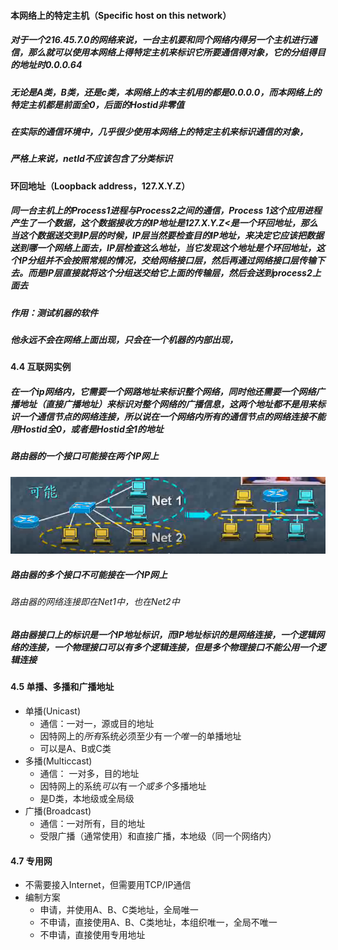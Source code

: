 #### 本网络上的特定主机（Specific host on this network）

##### 对于一个216.45.7.0的网络来说，一台主机要和同个网络内得另一个主机进行通信，那么就可以使用本网络上得特定主机来标识它所要通信得对象，它的分组得目的地址时0.0.0.64

##### 无论是A类，B类，还是c类，本网络上的本主机用的都是0.0.0.0，而本网络上的特定主机都是前面全0，后面的Hostid非零值

##### 在实际的通信环境中，几乎很少使用本网络上的特定主机来标识通信的对象，

##### 严格上来说，netId不应该包含了分类标识

#### 环回地址（Loopback address，127.X.Y.Z）

##### 同一台主机上的Process1进程与Process2之间的通信，Process 1这个应用进程产生了一个数据，这个数据接收方的IP地址是127.X.Y.Z&lt;是一个环回地址，那么当这个数据送交到IP层的时候，IP层当然要检查目的IP地址，来决定它应该把数据送到哪一个网络上面去，IP层检查这么地址，当它发现这个地址是个环回地址，这个IP分组并不会按照常规的情况，交给网络接口层，然后再通过网络接口层传输下去。而是IP层直接就将这个分组送交给它上面的传输层，然后会送到process2上面去

##### 作用：测试机器的软件

##### 他永远不会在网络上面出现，只会在一个机器的内部出现，

#### 4.4 互联网实例

##### 在一个ip网络内，它需要一个网路地址来标识整个网络，同时他还需要一个网络广播地址（直接广播地址）来标识对整个网络的广播信息，这两个地址都不是用来标识一个通信节点的网络连接，所以说在一个网络内所有的通信节点的网络连接不能用Hostid全0，或者是Hostid全1的地址

##### 路由器的一个接口可能接在两个IP网上

![](/assets/18-5-19-1.png)

##### 路由器的多个接口不可能接在一个IP网上
###### 路由器的网络连接即在Net1中，也在Net2中

##### 路由器接口上的标识是一个IP地址标识，而IP地址标识的是网络连接，一个逻辑网络的连接，一个物理接口可以有多个逻辑连接，但是多个物理接口不能公用一个逻辑连接

#### 4.5 单播、多播和广播地址
* 单播(Unicast)
    * 通信：一对一，源或目的地址
    * 因特网上的*所有*系统必须至少有*一个唯一*的单播地址
    * 可以是A、B或C类
* 多播(Multiccast)
    * 通信： 一对多，目的地址
    * 因特网上的系统*可以*有*一个或多个*多播地址
    * 是D类，本地级或全局级
* 广播(Broadcast)
    * 通信：一对所有，目的地址
    * 受限广播（通常使用）和直接广播，本地级（同一个网络内）

#### 4.7 专用网
* 不需要接入Internet，但需要用TCP/IP通信
* 编制方案
    * 申请，并使用A、B、C类地址，全局唯一
    * 不申请，直接使用A、B、C类地址，本组织唯一，全局不唯一
    * 不申请，直接使用专用地址
